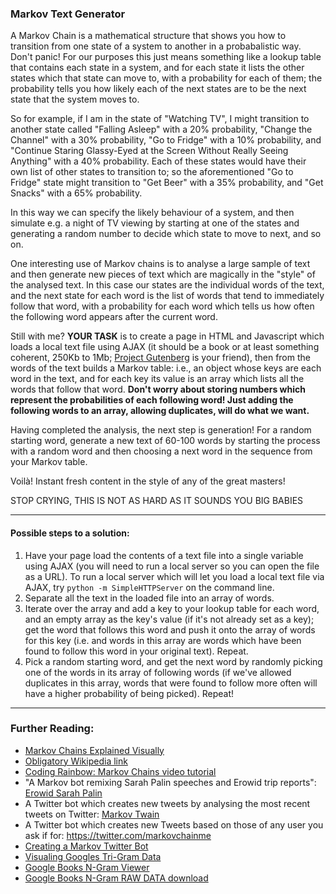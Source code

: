 ### Markov Text Generator

A Markov Chain is a mathematical structure that shows you how to transition from one state of a system to another in a probabalistic way. Don't panic! For our purposes this just means something like a lookup table that contains each state in a system, and for each state it lists the other states which that state can move to, with a probability for each of them; the probability tells you how likely each of the next states are to be the next state that the system moves to.

So for example, if I am in the state of "Watching TV", I might transition to another state called "Falling Asleep" with a 20% probability, "Change the Channel" with a 30% probability, "Go to Fridge" with a 10% probability, and "Continue Staring Glassy-Eyed at the Screen Without Really Seeing Anything" with a 40% probability. Each of these states would have their own list of other states to transition to; so the aforementioned "Go to Fridge" state might transition to "Get Beer" with a 35% probability, and "Get Snacks" with a 65% probability.

In this way we can specify the likely behaviour of a system, and then simulate e.g. a night of TV viewing by starting at one of the states and generating a random number to decide which state to move to next, and so on.

One interesting use of Markov chains is to analyse a large sample of text and then generate new pieces of text which are magically in the "style" of the analysed text. In this case our states are the individual words of the text, and the next state for each word is the list of words that tend to immediately follow that word, with a probability for each word which tells us how often the following word appears after the current word.

Still with me? **YOUR TASK** is to create a page in HTML and Javascript which loads a local text file using AJAX (it should be a book or at least something coherent, 250Kb to 1Mb; [Project Gutenberg](https://www.gutenberg.org/browse/scores/top) is your friend), then from the words of the text builds a Markov table: i.e., an object whose keys are each word in the text, and for each key its value is an array which lists all the words that follow that word. __Don't worry about storing numbers which represent the probabilities of each following word! Just adding the following words to an array, allowing duplicates, will do what we want.__

Having completed the analysis, the next step is generation! For a random starting word, generate a new text of 60-100 words by starting the process with a random word and then choosing a next word in the sequence from your Markov table.

Voilà! Instant fresh content in the style of any of the great masters!


STOP CRYING, THIS IS NOT AS HARD AS IT SOUNDS YOU BIG BABIES

___

#### Possible steps to a solution:
1. Have your page load the contents of a text file into a single variable using AJAX (you will need to run a local server so you can open the file as a URL). To run a local server which will let you load a local text file via AJAX, try `python -m SimpleHTTPServer` on the command line.
2. Separate all the text in the loaded file into an array of words.
3. Iterate over the array and add a key to your lookup table for each word, and an empty array as the key's value (if it's not already set as a key); get the word that follows this word and push it onto the array of words for this key (i.e. and words in this array are words which have been found to follow this word in your original text). Repeat.
4. Pick a random starting word, and get the next word by randomly picking one of the words in its array of following words (if we've allowed duplicates in this array, words that were found to follow more often will have a higher probability of being picked). Repeat!

___

### Further Reading:

- [Markov Chains Explained Visually](http://setosa.io/ev/markov-chains/)
- [Obligatory Wikipedia link](https://en.wikipedia.org/wiki/Markov_chain)
- [Coding Rainbow: Markov Chains video tutorial](https://www.youtube.com/watch?v=eGFJ8vugIWA)
- "A Markov bot remixing Sarah Palin speeches and Erowid trip reports": [Erowid Sarah Palin](https://twitter.com/SarowidPalinUSA)
- A Twitter bot which creates new tweets by analysing the most recent tweets on Twitter: [Markov Twain](https://twitter.com/markov_chains)
- A Twitter bot which creates new Tweets based on those of any user you ask if for: https://twitter.com/markovchainme
- [Creating a Markov Twitter Bot](http://sts10.github.io/blog/2014/12/23/guide-create-markov-twitter-bot/)
- [Visualing Googles Tri-Gram Data](http://www.chrisharrison.net/index.php/Visualizations/WebTrigrams)
- [Google Books N-Gram Viewer ](https://books.google.com/ngrams)
- [Google Books N-Gram RAW DATA download](http://storage.googleapis.com/books/ngrams/books/datasetsv2.html)
